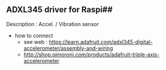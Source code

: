 
## ADXL345 driver for Raspi##
Description : Accel. / Vibration sensor

 - how to connect 
   - see web : https://learn.adafruit.com/adxl345-digital-accelerometer/assembly-and-wiring
   - http://shop.pimoroni.com/products/adafruit-triple-axis-accelerometer



